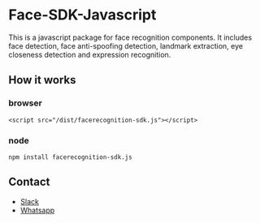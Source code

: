 # Face-SDK-Javascript

This is a javascript package for face recognition components.
It includes face detection, face anti-spoofing detection, landmark extraction, eye closeness detection and expression recognition.

## How it works

### browser

`<script src="/dist/facerecognition-sdk.js"></script>`

### node

`npm install facerecognition-sdk.js`

## Contact
- [Slack](https://join.slack.com/t/prenes/shared_invite/zt-1cx925fip-vL4nKJN64XBMbx8vdwHP7Q)
- [Whatsapp](wa.me/+14422295661)